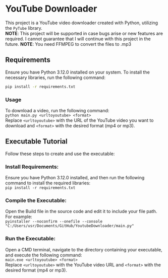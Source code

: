 # YouTube Downloader
This project is a YouTube video downloader created with Python, utilizing the `PyTube` library.  
**NOTE**: This project will be supported in case bugs arise or new features are required. I cannot guarantee that I will continue with this project in the future.
**NOTE**: You need FFMPEG to convert the files to .mp3

## Requirements
Ensure you have Python 3.12.0 installed on your system. To install the necessary libraries, run the following command:    

```bash
pip install -r requirements.txt
```  
### Usage
To download a video, run the following command:  
`python main.py <urltoyoutube> <format>`  
Replace `<urltoyoutube>` with the URL of the YouTube video you want to download and `<format>` with the desired format (mp4 or mp3).  

## Executable Tutorial
Follow these steps to create and use the executable:  

### Install Requirements:
Ensure you have Python 3.12.0 installed, and then run the following command to install the required libraries:  
`pip install -r requirements.txt`  

### Compile the Executable:
Open the Build file in the source code and edit it to include your file path. For example:  
```pyinstaller --noconfirm --onefile --console "C:/Users/usr/Documents/GitHub/YoutubeDownloader/main.py"```  
### Run the Executable:
Open a CMD terminal, navigate to the directory containing your executable, and execute the following command:  
`main.exe <urltoyoutube> <format>`  
Replace `<urltoyoutube>` with the YouTube video URL and `<format>` with the desired format (mp4 or mp3).  
